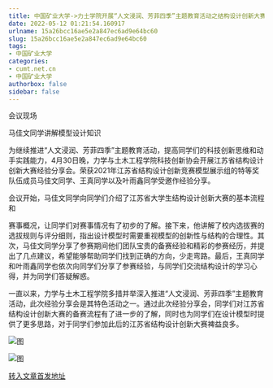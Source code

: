 ```yaml
---
title: 中国矿业大学->力土学院开展“人文浸润、芳菲四季”主题教育活动之结构设计创新大赛经验分享会 | cumt.net.cn
date: 2022-05-12 01:21:54.160917
urlname: 15a26bcc16ae5e2a847ec6ad9e64bc60
slug: 15a26bcc16ae5e2a847ec6ad9e64bc60
tags: 
- 中国矿业大学
categories:
- cumt.net.cn
- 中国矿业大学
authorbox: false
sidebar: false
---
```

会议现场

马佳文同学讲解模型设计知识

为继续推进“人文浸润、芳菲四季”主题教育活动，提高同学们的科技创新思维和动手实践能力，4月30日晚，力学与土木工程学院科技创新协会开展江苏省结构设计创新大赛经验分享会。荣获2021年江苏省结构设计创新竞赛模型展示组的特等奖队伍成员马佳文同学、王真同学以及叶雨鑫同学受邀作经验分享。

会议开始，马佳文同学向同学们介绍了江苏省大学生结构设计创新大赛的基本流程和
<!--more-->
赛事概况，让同学们对赛事情况有了初步的了解。接下来，他讲解了校内选拔赛的选拔规则与评分细则，指出设计模型时需要重视模型的创新性与结构的合理性。其次，马佳文同学分享了参赛期间他们团队宝贵的备赛经验和精彩的参赛经历，并提出了几点建议，希望能够帮助同学们找到正确的方向，少走弯路。最后，王真同学和叶雨鑫同学也依次向同学们分享了参赛经验，与同学们交流结构设计的学习心得，并为同学们答疑解惑。

一直以来，力学与土木工程学院多措并举深入推进“人文浸润、芳菲四季”主题教育活动，此次经验分享会是其特色活动之一。通过此次经验分享会，同学们对江苏省结构设计创新大赛的备赛流程有了进一步的了解，同时也为同学们在设计模型时提供了更多思路，对于同学们参加此后的江苏省结构设计创新大赛裨益良多。

![图](http://xwzx.cumt.edu.cn/_upload/article/images/b4/bc/e52764074383bc09174d00376c84/6f4d7b51-6b61-44dd-93a1-c49f3225683f.png)

![图](http://xwzx.cumt.edu.cn/_upload/article/images/b4/bc/e52764074383bc09174d00376c84/57ed8a2a-e18d-4aeb-a571-b224a74825cf.png)

[转入文章首发地址](http://xwzx.cumt.edu.cn/81/0b/c523a622859/page.htm)